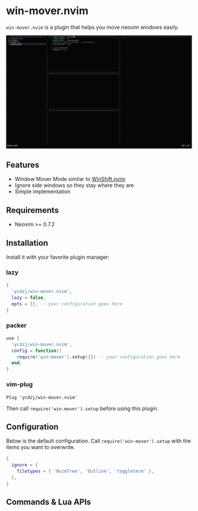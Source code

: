# win-mover.nvim

`win-mover.nvim` is a plugin that helps you move neovim windows easily.

![Demo](./doc/demo.gif)

## Features

- Window Mover Mode similar to [WinShift.nvim](https://github.com/sindrets/winshift.nvim)
- Ignore side windows so they stay where they are
- Simple implementation

## Requirements

- Neovim >= 0.7.2

## Installation

Install it with your favorite plugin manager:

### lazy

```lua
{
  'ycdzj/win-mover.nvim',
  lazy = false,
  opts = {}, -- your configuration goes here
}
```

### packer

```lua
use {
  'ycdzj/win-mover.nvim',
  config = function()
    require('win-mover').setup({}) -- your configuration goes here
  end,
}
```

### vim-plug

```
Plug 'ycdzj/win-mover.nvim'
```

Then call `require('win-mover').setup` before using this plugin.

## Configuration

Below is the default configuration. Call `require('win-mover').setup` with the items you want to overwrite.

```lua
{
  ignore = {
    filetypes = { 'NvimTree', 'Outline', 'toggleterm' },
  },
}
```

## Commands & Lua APIs

